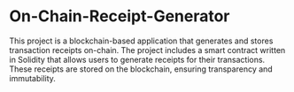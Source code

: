 # On-Chain-Receipt-Generator
This project is a blockchain-based application that generates and stores transaction receipts on-chain. The project includes a smart contract written in Solidity that allows users to generate receipts for their transactions. These receipts are stored on the blockchain, ensuring transparency and immutability.
